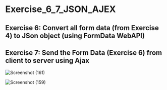 # Exercise_6_7_JSON_AJEX

## Exercise 6: Convert all form data (from Exercise 4) to JSon object (using FormData WebAPI) 

## Exercise 7: Send the Form Data (Exercise 6) from client to server using Ajax

![Screenshot (161)](https://user-images.githubusercontent.com/84783465/192856852-aea8bf9e-937c-47e1-96ed-b6b7fd04ad41.png)


![Screenshot (159)](https://user-images.githubusercontent.com/84783465/192856375-8141e57b-5b32-462d-81ca-da1e76f4d4d0.png)
